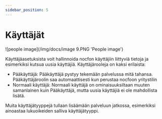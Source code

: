 ```yaml
---
sidebar_position: 5
---
```


# Käyttäjät

![people image](/img/docs/image 9.PNG 'People image')

Käyttäjäasetuksista voit hallinnoida nocfon käyttäjiin liittyviä tietoja ja esimerkiksi kutsua uusia käyttäjiä. Käyttäjärooleja on kaksi erilaista:

- Pääkäyttäjä: Pääkäyttäjä pystyy tekemään palvelussa mitä tahansa. Pääkäyttäjäroolin saa automaattisesti kun perustaa nocfoon yritystilin
- Normaali käyttäjä: Normaali käyttäjä on ominaisuuksiltaan muuten samanlainen kuin Pääkäyttäjä, mutta uusia käyttäjiä ei ole mahdollista lisätä.

Muita käyttäjätyyppejä tullaan lisäämään palveluun jatkossa, esimerkiksi ainoastaa lukuoikeiden salliva käyttäjätyyppi.

